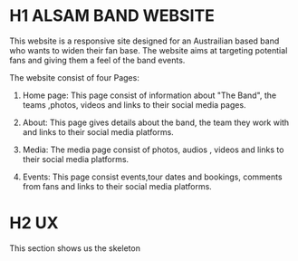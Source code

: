 # H1 ALSAM BAND WEBSITE

This website is a responsive site designed for an Austrailian based band who wants to widen their fan base.
The website aims at targeting potential fans and giving them a feel of the band events.

The website consist of four Pages:

1. Home page: This page consist of information about "The Band", the teams ,photos, videos and links to their social media pages.

2. About: This page gives details about the band, the team they work with and links to their social media platforms.

3. Media: The media page consist of photos, audios , videos and links to their social media platforms.

4. Events: This page consist events,tour dates and bookings, comments from fans and links to their social media platforms.

# H2 UX

This section shows us the skeleton 
